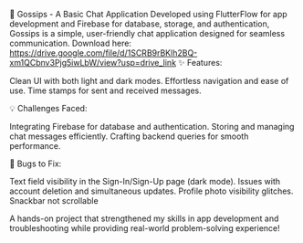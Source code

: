 🚀 Gossips - A Basic Chat Application
Developed using FlutterFlow for app development and Firebase for database, storage, and authentication, Gossips is a simple, user-friendly chat application designed for seamless communication.
Download here: https://drive.google.com/file/d/1SCRB9rBKlh2BQ-xm1QCbnv3Pjg5iwLbW/view?usp=drive_link 
✨ Features:

Clean UI with both light and dark modes.
Effortless navigation and ease of use.
Time stamps for sent and received messages.

💡 Challenges Faced:

Integrating Firebase for database and authentication.
Storing and managing chat messages efficiently.
Crafting backend queries for smooth performance.

🐞 Bugs to Fix:

Text field visibility in the Sign-In/Sign-Up page (dark mode).
Issues with account deletion and simultaneous updates.
Profile photo visibility glitches.
Snackbar not scrollable

A hands-on project that strengthened my skills in app development and troubleshooting while providing real-world problem-solving experience!
